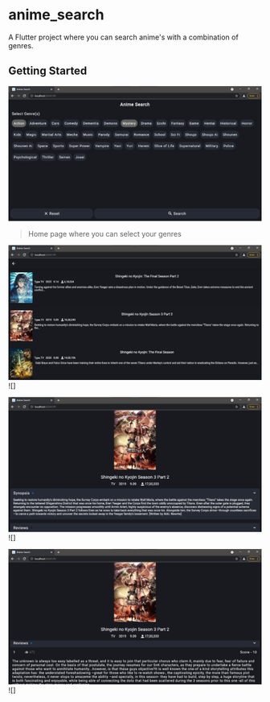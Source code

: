 # anime_search

A Flutter project where you can search anime's with a combination of genres.

## Getting Started

![](screenshot1.png)

> Home page where you can select your genres


![](screenshot2.png)![]




![](screenshot3.png)![]


![](screenshot4.png)![]
